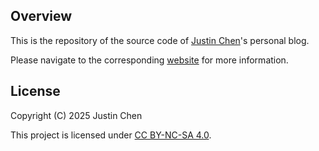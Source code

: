 ## Overview

This is the repository of the source code of [Justin Chen](https://github.com/oosquare)'s personal blog.

Please navigate to the corresponding [website](https://oosquare.github.io) for more information.

## License

Copyright (C) 2025 Justin Chen

This project is licensed under [CC BY-NC-SA 4.0](https://creativecommons.org/licenses/by-nc-sa/4.0/).
